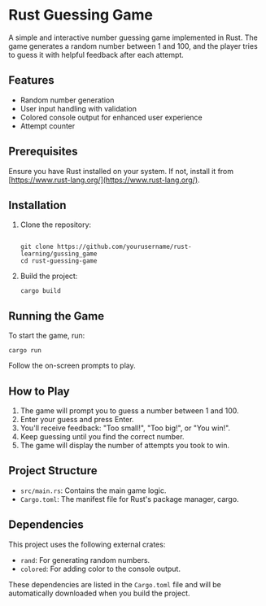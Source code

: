 # Rust Guessing Game

A simple and interactive number guessing game implemented in Rust. The game generates a random number between 1 and 100, and the player tries to guess it with helpful feedback after each attempt.

## Features

- Random number generation
- User input handling with validation
- Colored console output for enhanced user experience
- Attempt counter

## Prerequisites

Ensure you have Rust installed on your system. If not, install it from [https://www.rust-lang.org/](https://www.rust-lang.org/).

## Installation

1. Clone the repository:

   ```
   
   git clone https://github.com/yourusername/rust-learning/gussing_game
   cd rust-guessing-game
   ```

2. Build the project:
   ```
   cargo build
   ```

## Running the Game

To start the game, run:

```
cargo run
```

Follow the on-screen prompts to play.

## How to Play

1. The game will prompt you to guess a number between 1 and 100.
2. Enter your guess and press Enter.
3. You'll receive feedback: "Too small!", "Too big!", or "You win!".
4. Keep guessing until you find the correct number.
5. The game will display the number of attempts you took to win.

## Project Structure

- `src/main.rs`: Contains the main game logic.
- `Cargo.toml`: The manifest file for Rust's package manager, cargo.

## Dependencies

This project uses the following external crates:

- `rand`: For generating random numbers.
- `colored`: For adding color to the console output.

These dependencies are listed in the `Cargo.toml` file and will be automatically downloaded when you build the project.
